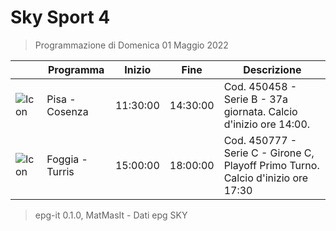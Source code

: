 # Sky Sport 4
> Programmazione di Domenica 01 Maggio 2022

||Programma|Inizio|Fine|Descrizione|
|---|---|---|---|---|
|![Icon](https://guidatv.sky.it/uuid/89a64366-af93-4c9e-8651-7958234e6645/cover?md5ChecksumParam=fad99addd528fe89128bb438ca5b34b9)|Pisa - Cosenza|11:30:00|14:30:00|Cod. 450458 - Serie B - 37a giornata. Calcio d&#039;inizio ore 14:00.
|![Icon](https://guidatv.sky.it/uuid/647255e2-bb2a-42d5-a848-dbe93a63f439/cover?md5ChecksumParam=296791d181ec611d739cd411fa7071ef)|Foggia - Turris|15:00:00|18:00:00|Cod. 450777 - Serie C - Girone C, Playoff Primo Turno. Calcio d&#039;inizio ore 17:30



 > epg-it 0.1.0, MatMasIt - Dati epg SKY